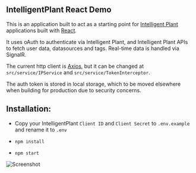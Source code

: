 ## IntelligentPlant React Demo

This is an application built to act as a starting point for [Intelligent Plant](https://appstore.intelligentplant.com/) applications built with [React](https://reactjs.org/).

It uses oAuth to authenticate via Intelligent Plant, and Intelligent Plant APIs to fetch user data, datasources and tags. Real-time data is handled via SignalR.

The current http client is [Axios](https://github.com/axios/axios), but it can be changed at `src/service/IPService` and `src/service/TokenInterceptor`.

The auth token is stored in local storage, which to be moved elsewhere when building for production due to security concerns.

## Installation:

* Copy your IntelligentPlant `Client ID` and `Client Secret` to `.env.example` and rename it to `.env`

* `npm install`

* `npm start`


![Screenshot](https://github.com/intelligentplant/ip_react_demo/blob/master/src/assets/App-screenshot.png)